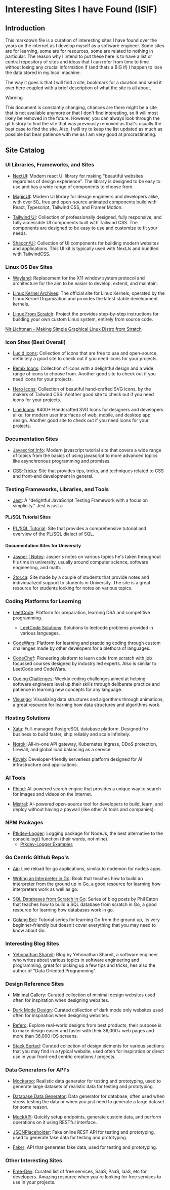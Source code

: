 # Interesting Sites I have Found (ISIF)

## Introduction

This markdown file is a curation of interesting sites I have found over the years on the internet as I develop myself as a software engineer. Some sites are for learning, some are for resources, some are related to nothing in particular. The reason why I intend to put these here is to have a list or central repository of sites and ideas that I can refer from time to time without losing any crucial information if (and thats a BIG if) I happen to lose the data stored in my local machine.

The way it goes is that I will find a site, bookmark for a duration and send it over here coupled with a brief description of what the site is all about. 

> [!WARNING]
> This document is constantly changing, chances are there might be a site that is not available anymore or that I don't find interesting, so It will most likely be removed in the future. However, you can always look through the git history to find the site that was previously removed as that's usually the best case to find the site. Also, I will try to keep the list updated as much as possible but bear patience with me as I am very good at procrastinating.

## Site Catalog

### UI Libraries, Frameworks, and Sites
- [NextUI](https://nextui.org/): Modern react UI library for making "beautiful websites regardless of design experience". The library is designed to be easy to use and has a wide range of components to choose from.

- [MagicUI](https://magicui.design/): Modern UI library for design engineers and developers alike, with over 50_ free and open-source animated components build with React, Typescript, Tailwind CSS, and Framer Motion.

- [Tailwind UI](https://tailwindui.com/): Collection of professionally designed, fully responsive, and fully accessible UI components built with Tailwind CSS. The components are designed to be easy to use and customize to fit your needs.

- [Shadcn/UI](https://ui.shadcn.com/): Collection of UI components for building modern websites and applications. This UI kit is typically used with NextJs and bundled with TailwindCSS.

### Linux OS Dev Sites
- [Wayland](https://wayland.freedesktop.org/): Replacement for the X11 window system protocol and architecture for the aim to be easier to develop, extend, and maintain.

- [Linux Kernel Archives](https://www.kernel.org/): The official site for Linux Kernels, operated by the Linux Kernel Organization and provides the latest stable development kernels.

- [Linux From Scratch](https://www.linuxfromscratch.org/):  Project the provides step-by-step instructions for building your own custom Linux system, entirely from source code.

[Nir Lichtman - Making Simple Graphical Linux Distro from Stratch](https://www.youtube.com/watch?v=guSDz5Iwgw0)

### Icon Sites (Best Overall)
- [Lucid Icons](https://lucide.dev/icons/): Collection of icons that are free to use and open-source, definitely a good site to check out if you need icons for your projects.

- [Remix Icons](https://remixicon.com/): Collection of icons with a delightful design and a wide range of icons to choose from. Another good site to check out if you need icons for your projects.

- [Hero Icons](https://heroicons.com/): Collection of beautiful hand-crafted SVG icons, by the makers of Tailwind CSS. Another good site to check out if you need icons for your projects.

- [Line Icons](https://lineicons.com/): 8400+ Handcrafted SVG Icons for designers and developers alike, for modern user interfaces of web, mobile, and desktop app design. Another good site to check out if you need icons for your projects.

### Documentation Sites
- [Javascript.Info](https://javascript.info/): Modern javascript tutorial site that covers a wide range of topics from the basics of using javascript to more advanced topics like asynchronous programming and promises.

- [CSS-Tricks](https://css-tricks.com/): Site that provides tips, tricks, and techniques related to CSS and front-end development in general.

### Testing Frameworks, Libraries, and Tools
- [Jest](https://jestjs.io/): A "delightful JavaScript Testing Framework with a focus on simplicity." Jest is just a 

#### PL/SQL Tutorial Sites
- [PL/SQL Tutorial](https://www.oracletutorial.com/plsql-tutorial/): Site that provides a comprehensive tutorial and overview of the PL/SQL dialect of SQL.


#### Documentation Sites for University
- [Jasper | Notes](https://jsprcrz.github.io/Notes/): Jasper's notes on various topics he's taken throughout his time in university, usually around computer science, software engineering, and math.

- [2tor.ca](https://2tor.ca/): Site made by a couple of students that provide notes and individualized support to students in University. The site is a great resource for students looking for notes on various topics.

### Coding Platforms for Learning

- [LeetCode](https://leetcode.com/): Platform for preparation, learning DSA and competitive programming.
    - [LeetCode Solutions](https://walkccc.me/LeetCode/): Solutions to leetcode problems provided in various languages.

- [CodeWars](https://www.codewars.com/): Platform for learning and practicing coding through custom challenges made by other developers for a plethora of languages.

- [CodeChef](https://www.codechef.com/): Pioneering platform to learn code from scratch with job focussed courses designed by industry led experts. Also is similar to LeetCode and CodeWars.

- [Coding Challenges](https://codingchallenges.fyi/challenges/intro/): Weekly coding challenges aimed at helping software engineers level up their skills through deliberate practice and patience in learning new concepts for any language.


- [Visualgo](https://visualgo.net/en): Visualizing data structures and algorithms through animations, a great resource for learning how data structures and algorithms work.

### Hosting Solutions
- [Xata](https://xata.io/): Full-managed PostgreSQL database platform. Designed fro business to build faster, ship reliably and scale infinitely.
  
- [Ngrok](https://ngrok.com/): All-in-one API gateway, Kubernetes Ingress, DDoS protection, firewall, and global load balancing as a service.

- [Koyeb](https://www.koyeb.com/): Developer-friendly serverless platform designed for AI infrastructure and applications.

### AI Tools
- [Phind](https://www.phind.com/search?home=true): AI-powered search engine that provides a unique way to search for images and videos on the internet.

- [Mistral](https://mistral.ai/): AI-powered open-source tool for developers to build, learn, and deploy without having a paywall (like other AI tools and companies).


### NPM Packages
- [Ptkdev-Logger](https://github.com/ptkdev/ptkdev-logger): Logging package for NodeJs, the best alternative to the console.log() function (their words, not mine).
  - [Ptkdev-Logger Examples](https://github.com/ptkdev/ptkdev-logger/blob/master/examples/example-json.js)


### Go Centric Github Repo's
- [Air](https://github.com/air-verse/air): Live reload for go applications, similar to nodemon for nodejs apps. 

- [Writing an Interpreter in Go](https://edu.anarcho-copy.org/Programming%20Languages/Go/writing%20an%20INTERPRETER%20in%20go.pdf): Book that teaches how to build an interpreter from the ground up in Go, a good resource for learning how interpreters work as well as go.

- [SQL Databases from Scratch in Go](https://notes.eatonphil.com/database-basics.html): Series of blog posts by Phil Eaton that teaches how to build a SQL database from scratch in Go, a good resource for learning how databases work in go.

- [Golang Bot](https://golangbot.com/learn-golang-series/): Tutorial series for learning Go from the ground up, its very beginner-friendly but doesn't cover everything that you may need to know about Go.

### Interesting Blog Sites 
- [Yehonathan Sharvit](https://blog.klipse.tech/page2/): Blog by Yehonathan Sharvit, a software engineer who writes about various topics in software engineering and programming, great for picking up a few tips and tricks, hes also the author of "Data Oriented Programming".

### Design Reference Sites
- [Minimal Gallery](https://minimal.gallery/): Curated collection of minimal design websites used often for inspiration when designing websites.
  
- [Dark Mode Design](https://www.darkmodedesign.com/): Curated collection of dark mode only websites used often for inspiration when designing websites.

- [Refero](https://refero.design/): Explore real-world designs from best products, their purpose is to make design easier and faster with their 36,000+ web pages and more than 36,000 IOS screens.

- [Stack Sorted](https://stacksorted.com/): Curated collection of design elements for various sections that you may find in a typical website, used often for inspiration or direct use in your front-end centric creations / projects.


### Data Generators for API's

- [Mockaroo](https://www.mockaroo.com/): Realistic data generator for testing and prototyping, used to generate large datasets of realistic data for testing and prototyping.

- [Database Data Generator](https://www.databasetestdata.com/): Data generator for database, often used when stress testing the data or when you just need to generate a large dataset for some reason.

- [MockAPI](https://mockapi.io/): Quickly setup endpoints, generate custom data, and perform operations on it using RESTful interface.

- [JSONPlaceholder](https://jsonplaceholder.typicode.com/): Fake online REST API for testing and prototyping, used to generate fake data for testing and prototyping.

- [Faker](https://fakerapi.it/en): API that generates fake data, used for testing and prototyping.


### Other Interesting Sites

- [Free-Dev](https://free-for.dev/#/): Curated list of free services, SaaS, PaaS, IaaS, etc for developers. Amazing resource when you're looking for free services to use in your projects.